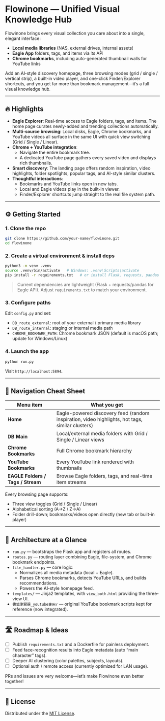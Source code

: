 # Flowinone — Unified Visual Knowledge Hub

Flowinone brings every visual collection you care about into a single, elegant interface:

- **Local media libraries** (NAS, external drives, internal assets)
- **Eagle App** folders, tags, and items via its API
- **Chrome bookmarks**, including auto-generated thumbnail walls for YouTube links

Add an AI-style discovery homepage, three browsing modes (grid / single / vertical strip), a built-in video player, and one-click Finder/Explorer shortcuts, and you get far more than bookmark management—it’s a full visual knowledge hub.

---

## 🔥 Highlights

- **Eagle Explorer**: Real-time access to Eagle folders, tags, and items. The home page curates newly-added and trending collections automatically.
- **Multi-source browsing**: Local disks, Eagle, Chrome bookmarks, and YouTube videos all surface in the same UI with quick view switching (Grid / Single / Linear).
- **Chrome + YouTube integration**:
  - Navigate the entire bookmark tree.
  - A dedicated YouTube page gathers every saved video and displays rich thumbnails.
- **Smart discovery**: The landing page offers random inspiration, video highlights, folder spotlights, popular tags, and AI-style similar clusters.
- **Thoughtful interactions**:
  - Bookmarks and YouTube links open in new tabs.
  - Local and Eagle videos play in the built-in viewer.
  - Finder/Explorer shortcuts jump straight to the real file system path.

---

## ⚙️ Getting Started

### 1. Clone the repo
```bash
git clone https://github.com/your-name/flowinone.git
cd flowinone
```

### 2. Create a virtual environment & install deps
```bash
python3 -m venv .venv
source .venv/bin/activate   # Windows: .venv\Scripts\activate
pip install -r requirements.txt   # or install Flask, requests, pandas manually for now
```

> Current dependencies are lightweight (Flask + requests/pandas for Eagle API). Adjust `requirements.txt` to match your environment.

### 3. Configure paths
Edit `config.py` and set:
- `DB_route_external`: root of your external / primary media library
- `DB_route_internal`: staging or internal media path
- `CHROME_BOOKMARK_PATH`: Chrome bookmark JSON (default is macOS path; update for Windows/Linux)

### 4. Launch the app
```bash
python run.py
```
Visit `http://localhost:5894`.

---

## 🧭 Navigation Cheat Sheet

| Menu item | What you get |
|-----------|---------------|
| **Home** | Eagle-powered discovery feed (random inspiration, video highlights, hot tags, similar clusters) |
| **DB Main** | Local/external media folders with Grid / Single / Linear views |
| **Chrome Bookmarks** | Full Chrome bookmark hierarchy |
| **YouTube Bookmarks** | Every YouTube link rendered with thumbnails |
| **EAGLE Folders / Tags / Stream** | Browse Eagle folders, tags, and real-time item streams |

Every browsing page supports:
- Three view toggles (Grid / Single / Linear)
- Alphabetical sorting (A→Z / Z→A)
- Folder drill-down; bookmarks/videos open directly (new tab or built-in player)

---

## 🧩 Architecture at a Glance

- `run.py` — bootstraps the Flask app and registers all routes.
- `routes.py` — routing layer combining Eagle, file-system, and Chrome bookmark endpoints.
- `file_handler.py` — core logic:
  - Normalizes all media metadata (local + Eagle).
  - Parses Chrome bookmarks, detects YouTube URLs, and builds recommendations.
  - Powers the AI-style homepage feed.
- `templates/` — Jinja2 templates, with `view_both.html` providing the three-view UI.
- `書籤瀏覽器_youtube專用/` — original YouTube bookmark scripts kept for reference (now integrated).

---

## 🛣️ Roadmap & Ideas

- [ ] Publish `requirements.txt` and a Dockerfile for painless deployment.
- [ ] Feed face-recognition results into Eagle metadata (auto “main character” tags).
- [ ] Deeper AI clustering (color palettes, subjects, layouts).
- [ ] Optional auth / remote access (currently optimized for LAN usage).

PRs and issues are very welcome—let’s make Flowinone even better together!

---

## 📄 License

Distributed under the [MIT License](LICENSE).
